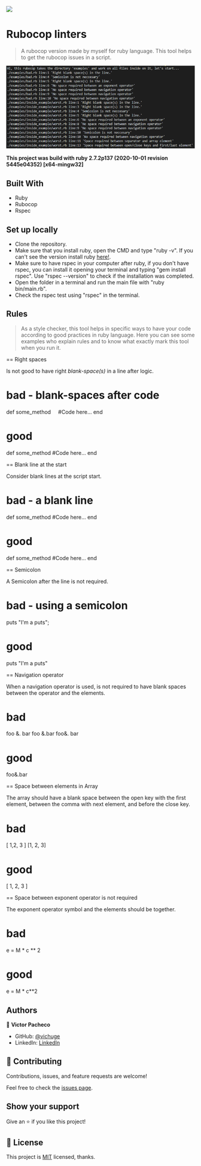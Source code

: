 ![](https://img.shields.io/badge/Microverse-blueviolet)

# Rubocop linters

> A rubocop version made by myself for ruby language. This tool helps to get the rubocop issues in a script.

![screenshot](./assets/imgs/screenshot.png)

**This project was build with ruby 2.7.2p137 (2020-10-01 revision 5445e04352) [x64-mingw32]**

## Built With

- Ruby
- Rubocop
- Rspec

## Set up locally

- Clone the repository.
- Make sure that you install ruby, open the CMD and type "ruby -v". If you can't see the version install ruby [here!](https://rubyinstaller.org/).
- Make sure to have rspec in your computer after ruby, if you don't have rspec, you can install it opening your terminal and typing "gem install rspec". Use "rspec --version" to check if the installation was completed.
- Open the folder in a terminal and run the main file with "ruby bin/main.rb".
- Check the rspec test using "rspec" in the terminal.

## Rules

> As a style checker, this tool helps in specific ways to have your code according to good practices in ruby language. Here you can see some examples who explain rules and to know what exactly mark this tool when you run it.

== Right spaces

Is not good to have right *blank-space(s)* in a line after logic.

# bad - blank-spaces after code
def some_method&nbsp;&nbsp;&nbsp;&nbsp;
  #Code here...
end

# good
def some_method
  #Code here...
end

== Blank line at the start

Consider blank lines at the script start.

# bad - a blank line

def some_method
  #Code here...
end

# good
def some_method
  #Code here...
end

== Semicolon

A Semicolon after the line is not required.

# bad - using a semicolon
puts "I'm a puts";

# good
puts "I'm a puts"

== Navigation operator

When a navigation operator is used, is not required to have blank spaces between the operator and the elements.

# bad
foo &. bar
foo &.bar
foo&. bar

# good
foo&.bar

== Space between elements in Array

The array should have a blank space between the open key with the first element, between the comma with next element, and before the close key.

# bad
[ 1,2, 3 ]
[1, 2, 3]

# good
[ 1, 2, 3 ]

== Space between exponent operator is not required

The exponent operator symbol and the elements should be together.

# bad
e  = M * c ** 2

# good
e = M * c**2

## Authors

👤 **Victor Pacheco**

- GitHub: [@vichuge](https://github.com/vichuge)
- LinkedIn: [LinkedIn](https://www.linkedin.com/in/victor-pacheco-7946aab2/)

## 🤝 Contributing

Contributions, issues, and feature requests are welcome!

Feel free to check the [issues page](https://github.com/vichuge/rb-capstone-rubocop/issues).

## Show your support

Give an ⭐️ if you like this project!

## 📝 License

This project is [MIT](https://github.com/vichuge/rb-capstone-rubocop/blob/rubocop-logic/LICENSE) licensed, thanks.
